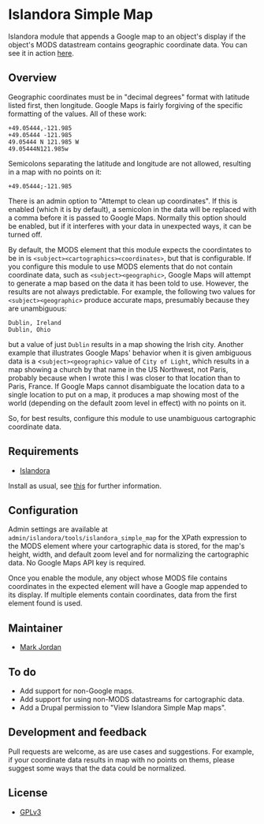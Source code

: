 # Islandora Simple Map

Islandora module that appends a Google map to an object's display if the object's MODS datastream contains geographic coordinate data. You can see it in action [here](http://digital.lib.sfu.ca/pfp-980/buffalo-stanley-park-vancouver-bc).

## Overview

Geographic coordinates must be in "decimal degrees" format with latitude listed first, then longitude. Google Maps is fairly forgiving of the specific formatting of the values. All of these work:

```
+49.05444,-121.985
+49.05444 -121.985
49.05444 N 121.985 W
49.05444N121.985w
```

Semicolons separating the latitude and longitude are not allowed, resulting in a map with no points on it:

```
+49.05444;-121.985
```

There is an admin option to "Attempt to clean up coordinates". If this is enabled (which it is by default), a semicolon in the data will be replaced with a comma before it is passed to Google Maps. Normally this option should be enabled, but if it interferes with your data in unexpected ways, it can be turned off.

By default, the MODS element that this module expects the coordintates to be in is `<subject><cartographics><coordinates>`, but that is configurable. If you configure this module to use MODS elements that do not contain coordinate data, such as `<subject><geographic>`, Google Maps will attempt to generate a map based on the data it has been told to use. However, the results are not always predictable. For example, the following two values for `<subject><geographic>` produce accurate maps, presumably because they are unambiguous:

```
Dublin, Ireland
Dublin, Ohio
```

but a value of just `Dublin` results in a map showing the Irish city. Another example that illustrates Google Maps' behavior when it is given ambiguous data is a <`subject><geographic>` value of `City of Light`, which results in a map showing a church by that name in the US Northwest, not Paris, probably because when I wrote this I was closer to that location than to Paris, France. If Google Maps cannot disambiguate the location data to a single location to put on a map, it produces a map showing most of the world (depending on the default zoom level in effect) with no points on it.

So, for best results, configure this module to use unambiguous cartographic coordinate data.


## Requirements

* [Islandora](https://github.com/Islandora/islandora)

Install as usual, see [this](https://drupal.org/documentation/install/modules-themes/modules-7) for further information.

## Configuration

Admin settings are available at `admin/islandora/tools/islandora_simple_map` for the XPath expression to the MODS element where your cartographic data is stored, for the map's height, width, and default zoom level and for normalizing the cartographic data. No Google Maps API key is required.

Once you enable the module, any object whose MODS file contains coordinates in the expected element will have a Google map appended to its display. If multiple elements contain coordinates, data from the first element found is used.

## Maintainer

* [Mark Jordan](https://github.com/mjordan)

## To do

* Add support for non-Google maps.
* Add support for using non-MODS datastreams for cartographic data.
* Add a Drupal permission to "View Islandora Simple Map maps".

## Development and feedback

Pull requests are welcome, as are use cases and suggestions. For example, if your coordinate data results in map with no points on thems, please suggest some ways that the data could be normalized.

## License

* [GPLv3](http://www.gnu.org/licenses/gpl-3.0.txt)
